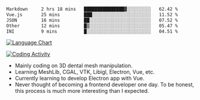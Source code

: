 <!--START_SECTION:waka-->

```txt
Markdown     2 hrs 18 mins   ███████████████▓░░░░░░░░░   62.42 %
Vue.js       25 mins         ███░░░░░░░░░░░░░░░░░░░░░░   11.52 %
JSON         16 mins         ██░░░░░░░░░░░░░░░░░░░░░░░   07.52 %
Other        12 mins         █▒░░░░░░░░░░░░░░░░░░░░░░░   05.47 %
INI          9 mins          █░░░░░░░░░░░░░░░░░░░░░░░░   04.51 %
```

<!--END_SECTION:waka-->

<!--START_SECTION:waka_lang_chart_svg-->
[![Language Chart](https://wakatime.com/share/@DYPro_MIKE/13ed6aa1-fa8f-42b5-8fa7-97c58e94375f.svg)](https://wakatime.com)
<!--END_SECTION:waka_lang_chart_svg-->

<!--START_SECTION:waka_coding_activity_svg-->
[![Coding Activity](https://wakatime.com/share/@DYPro_MIKE/2224f81a-edc4-46bb-b59e-25de5147ed15.svg)](https://wakatime.com)
<!--END_SECTION:waka_coding_activity_svg-->

<!--
**0x11111111/0x11111111** is a ✨ _special_ ✨ repository because its `README.md` (this file) appears on your GitHub profile.

Here are some ideas to get you started:

- 🔭 I’m currently working on ...
- 🌱 I’m currently learning ...
- 👯 I’m looking to collaborate on ...
- 🤔 I’m looking for help with ...
- 💬 Ask me about ...
- 📫 How to reach me: ...
- 😄 Pronouns: ...
- ⚡ Fun fact: ...
-->
- Mainly coding on 3D dental mesh manipulation.
- Learning MeshLib, CGAL, VTK, Libigl, Electron, Vue, etc.
- Currently learning to develop Electron app with Vue.
- Never thought of becoming a frontend developer one day. To be honest, this process is much more interesting than I expected.

